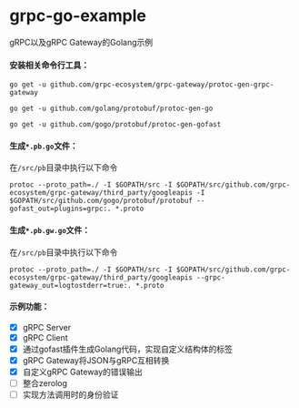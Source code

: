 # grpc-go-example
gRPC以及gRPC Gateway的Golang示例

#### 安装相关命令行工具：
```
go get -u github.com/grpc-ecosystem/grpc-gateway/protoc-gen-grpc-gateway

go get -u github.com/golang/protobuf/protoc-gen-go

go get -u github.com/gogo/protobuf/protoc-gen-gofast
```

#### 生成`*.pb.go`文件：
在`/src/pb`目录中执行以下命令
```
protoc --proto_path=./ -I $GOPATH/src -I $GOPATH/src/github.com/grpc-ecosystem/grpc-gateway/third_party/googleapis -I $GOPATH/src/github.com/gogo/protobuf/protobuf --gofast_out=plugins=grpc:. *.proto
```

#### 生成`*.pb.gw.go`文件：
在`/src/pb`目录中执行以下命令
```
protoc --proto_path=./ -I $GOPATH/src -I $GOPATH/src/github.com/grpc-ecosystem/grpc-gateway/third_party/googleapis --grpc-gateway_out=logtostderr=true:. *.proto
```

#### 示例功能：
- [x] gRPC Server
- [x] gRPC Client
- [x] 通过gofast插件生成Golang代码，实现自定义结构体的标签
- [x] gRPC Gateway将JSON与gRPC互相转换
- [x] 自定义gRPC Gateway的错误输出
- [ ] 整合zerolog
- [ ] 实现方法调用时的身份验证